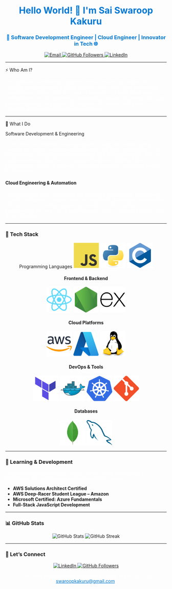 <h1 align="center" style="color:#0078D4;">Hello World! 👋 I'm Sai Swaroop Kakuru</h1>
<h3 align="center" style="color:#0078D4;">🚀 Software Development Engineer | Cloud Engineer | Innovator in Tech 🌐</h3>

<p align="center">
  <a href="mailto:swaroopkakuru@gmail.com">
    <img src="https://img.shields.io/badge/Email-Here!-0078D4?style=for-the-badge&logo=gmail&logoColor=white" alt="Email">
  </a>
  <a href="https://github.com/saiswaroopkakuru?tab=followers">
    <img src="https://img.shields.io/github/followers/saiswaroopkakuru?label=Follow%20Me&style=social&color=0078D4" alt="GitHub Followers">
  </a>
  <a href="https://www.linkedin.com/in/swaroopreddykakuru/" target="_blank">
    <img src="https://img.shields.io/badge/LinkedIn-Connect-0078D4?style=for-the-badge&logo=linkedin&logoColor=white" alt="LinkedIn">
  </a>
</p>

---

⚡ Who Am I?

<p style="color:white;">
I’m a Software Development Engineer with a passion for crafting robust, scalable applications and a Cloud Engineer with expertise in automating cloud infrastructures. With 4+ years of experience, I excel in full-stack development, DevOps practices, and building solutions that bridge the gap between software and cloud. My mission is to innovate and deliver impactful products that transform businesses.
</p>

---

🚀 What I Do

Software Development & Engineering
<p style="color:white;">
- Full-Stack Development: Developing end-to-end applications using JavaScript, Python, and modern frameworks like React and Node.js.
- API Development: Designing and implementing RESTful and GraphQL APIs to enable seamless integrations.
- Scalable Solutions: Building high-performance systems that handle millions of requests using cloud-native technologies.
</p>

#### **Cloud Engineering & Automation**
<p style="color:white;">
- Cloud Architectures: Designing and deploying cloud-native applications on AWS and Azure.
- Infrastructure as Code (IaC): Automating infrastructure with Terraform, CloudFormation, and Ansible.
- CI/CD Pipelines: Implementing efficient CI/CD workflows with Jenkins, GitHub Actions, and Azure DevOps.
</p>

---

### 🔧 Tech Stack

<div align="center">

Programming Languages
<img src="https://raw.githubusercontent.com/devicons/devicon/master/icons/javascript/javascript-original.svg" alt="JavaScript" width="80" height="80"/>
<img src="https://raw.githubusercontent.com/devicons/devicon/master/icons/python/python-original.svg" alt="Python" width="80" height="80"/>
<img src="https://raw.githubusercontent.com/devicons/devicon/master/icons/c/c-original.svg" alt="C" width="80" height="80"/>

#### **Frontend & Backend**
<img src="https://raw.githubusercontent.com/devicons/devicon/master/icons/react/react-original.svg" alt="React" width="80" height="80"/>
<img src="https://raw.githubusercontent.com/devicons/devicon/master/icons/nodejs/nodejs-original.svg" alt="Node.js" width="80" height="80"/>
<img src="https://raw.githubusercontent.com/devicons/devicon/master/icons/express/express-original.svg" alt="Express.js" width="80" height="80"/>

#### **Cloud Platforms**
<img src="https://raw.githubusercontent.com/devicons/devicon/master/icons/amazonwebservices/amazonwebservices-original-wordmark.svg" alt="AWS" width="80" height="80"/>
<img src="https://raw.githubusercontent.com/devicons/devicon/master/icons/azure/azure-original.svg" alt="Azure" width="80" height="80"/>
<img src="https://raw.githubusercontent.com/devicons/devicon/master/icons/linux/linux-original.svg" alt="Linux" width="80" height="80"/>

#### **DevOps & Tools**
<img src="https://raw.githubusercontent.com/devicons/devicon/master/icons/terraform/terraform-original.svg" alt="Terraform" width="80" height="80"/>
<img src="https://raw.githubusercontent.com/devicons/devicon/master/icons/docker/docker-original.svg" alt="Docker" width="80" height="80"/>
<img src="https://raw.githubusercontent.com/devicons/devicon/master/icons/kubernetes/kubernetes-plain.svg" alt="Kubernetes" width="80" height="80"/>
<img src="https://raw.githubusercontent.com/devicons/devicon/master/icons/git/git-original.svg" alt="Git" width="80" height="80"/>

#### **Databases**
<img src="https://raw.githubusercontent.com/devicons/devicon/master/icons/mongodb/mongodb-original.svg" alt="MongoDB" width="80" height="80"/>
<img src="https://raw.githubusercontent.com/devicons/devicon/master/icons/mysql/mysql-original.svg" alt="MySQL" width="80" height="80"/>

</div>

---

### 🌱 Learning & Development

<p style="color:white;">
I’m constantly advancing my skills to remain on the cutting edge of technology. My certifications and achievements include:
</p>

- **AWS Solutions Architect Certified**  
- **AWS Deep-Racer Student League – Amazon**  
- **Microsoft Certified: Azure Fundamentals**  
- **Full-Stack JavaScript Development**  

---

### 📊 GitHub Stats

<p align="center">
  <img src="https://github-readme-stats.vercel.app/api?username=saiswaroopkakuru&show_icons=true&theme=blueberry" alt="GitHub Stats">
  <img src="https://github-readme-streak-stats.herokuapp.com/?user=saiswaroopkakuru&theme=blueberry" alt="GitHub Streak">
</p>

---

### 🤝 Let’s Connect

<p align="center">
  <a href="https://www.linkedin.com/in/swaroopreddykakuru/" target="_blank">
    <img src="https://img.shields.io/badge/LinkedIn-Connect-0078D4?style=for-the-badge&logo=linkedin&logoColor=white" alt="LinkedIn">
  </a>
  <a href="https://github.com/saiswaroopkakuru" target="_blank">
    <img src="https://img.shields.io/github/followers/saiswaroopkakuru?label=Follow&style=for-the-badge&logo=github&logoColor=white&color=0078D4" alt="GitHub Followers">
  </a>
</p>

<p align="center" style="color:white;">Let's chat about software engineering, cloud, or just say hi at <a href="mailto:swaroopkakuru@gmail.com" style="color:#0078D4;">swaroopkakuru@gmail.com</a>!</p>
